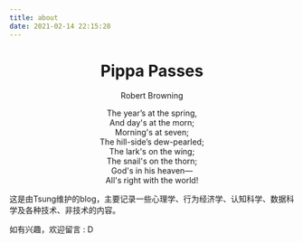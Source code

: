 ```yaml
---
title: about
date: 2021-02-14 22:15:28
---
```


<center>
    <h1>Pippa Passes</h1>
    Robert Browning

The year’s at the spring,  
And day's at the morn;  
Morning's at seven;  
The hill-side’s dew-pearled;  
The lark's on the wing;  
The snail's on the thorn;  
God's in his heaven—  
All's right with the world!  
</center>



这是由Tsung维护的blog，主要记录一些心理学、行为经济学、认知科学、数据科学及各种技术、非技术的内容。

如有兴趣，欢迎留言 : D
